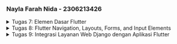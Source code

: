 ### Nayla Farah Nida - 2306213426 

<details>
  <summary>Tugas 7: Elemen Dasar Flutter</summary>

### _Stateless Widget_ vs _Stateful Widget_

State adalah informasi yang dapat dibaca secara sinkronus saat widget sedang di build dan dapat berubah-ubah selama aplikasi berjalan. State sangat penting karena mempengaruhi tampilan dan interaksi widget di aplikasi.

**Stateless widget**

widget dengan state yang tidak bisa berubah setelah dibuat, kecuali aplikasi dijalankan ulang. Stateless widget meng-override method build() dan me-return sebuah widget. Contohnya widget statis seperti icon dan text.

```dart
import 'package:flutter/material.dart';

void main() {
  runApp(MyApp());
}

class MyApp extends StatelessWidget {
  @override
  Widget build(BuildContext context) {
    return MaterialApp(
      home: Scaffold(
        appBar: AppBar(title: Text('Hello Flutter')),
        body: Center(child: Text('Welcome to Flutter!')),
      ),
    );
  }
}
```

**Stateful Widget**

Widget dengan state yang dapat berubah-ubah. Jika terdapat perubahan pada state, widget akan di re-build untuk menampilkan pembaruannya. Contohnya tombol yang meng-increment angka counter atau mengubah warna saat ditekan. Stateful widget memiliki kelas yang berpasangan dengan kelas State-nya sendiri.

```dart
class MyWidget extends StatefulWidget {
  @override
  _MyWidgetState createState() => _MyWidgetState();
}

class _MyWidgetState extends State<MyWidget> {
  int counter = 0;

  void incrementCounter() {
    setState(() {
      counter++;
    });
  }

  @override
  Widget build(BuildContext context) {
    return Text('Counter: $counter');
  }
}
```

| Stateless Widget  | Stateful Widget |
| ------------- | ------------- |
| State tidak bisa berubah  | State bisa berubah-ubah  |
| Untuk elemen statis yang tidak berubah setelah dirender | Untuk elemen dinamis yang berubah seiring waktu dan interaksi |
| Tidak di re-build setelah ditampilkan | Di re-build setiap kali state berubah |

### Widget yang Digunakan

  ```MaterialApp```: Pembungkus utama aplikasi flutter untuk tema dan pengaturan seluruh aplikasi.
  
  ```Scaffold```: Struktur dasar halaman (AppBar, Body, dll) untuk membuat tampilan yang konsisten.
  
  ```AppBar```: Membuat potongan aplikasi di bagian atas halaman yang dapat menampilkan judul, icon, dan aksi lainnya.
  
  ```Padding```: Menambah jarak di sekitar widget.
  
  ```Column```: Menyusun widget secara vertikal.
  
  ```Row```: Menyusun widget secara horizontal.
  
  ```InfoCard```: Widget custom untuk menampilkan kartu berisi informasi _title_ dan _content_. 
  
  ```Card```: Membuat kartu.
  
  ```ItemCard```: Widget custom untuk menampilkan tombol dalam bentuk kartu berisi icon dan text.

  ```InkWell```: Mendeteksi event pada ```ItemCard``` dan menampilkan pesan pada ```SnackBar```.
  
  ```SnackBar```: Menampilkan pesan sementara.

### setState()

Fungsi ```setState()``` mengindikasikan bahwa ada perubahan pada data atau tampilan yang perlu diperbarui sehingga memicu flutter untuk rebuild dengan memanggil kembali method ```build()```.

Variabel yang terpengaruh oleh fungsi ```setState()``` adalah variabel yang termasuk dalam kelas _stateful widget_.

### Const vs Final

| Const | Final |
| ------------- | ------------- |
| Nilai konstan secara kompilasi | Nilainya dapat ditentukan saat runtime |
| **Immutable** tidak dapat diubah setelah didefinisikan | **Immutable** tidak dapat diubah setelah didefinisikan |
| **Instansiasi sekali**, objek const yang sama akan mengacu ke instance yang sama sehingga menghemat memori | **Fleksibel di runtime**, memungkinkan nilai yang baru diketahui saat runtime |
| Untuk nilai yang diketahui dan tetap saat compile time | Untuk nilai yang tetap setelah diinisialisasi, namun baru akan tersedia saat runtime |

### Implementasi Tugas

- Membuat proyek flutter baru . (```flutter create librarree```)
- Membuat stateless widget ```MyHomePage```, sebagai tampilan utama home page yang berisi scaffold (title), dan body (card nama, card npm, card class, dan tombol-tombol)
- Membuat stateless widget ```InfoCard(title, content)```, card yang terdiri dari title dan content.
- Membuat objek ```ItemHomePage(name, icon, color)```, objek untuk membuat item yang ingin ditampilkan.
- Membuat stateless widget ```ItemCard``` untuk menampilkan kartu yang berisi objek ```ItemHomePage```.

</details>

<details>
  <summary>Tugas 8: Flutter Navigation, Layouts, Forms, and Input Elements</summary>

### const di Flutter

**Kegunaan dan Keuntungan:**

Widget yang didefinisikan dengan ```const``` hanya dibuat sekali dalam memori sehingga dapat menghemat penggunaan memori. Oleh karena itu juga widget tidak dapat diubah setelah didefinisikan dengan ```const```. Penggunaan ```const``` juga meningkatkan performa karena widget tidak perlu dibuat ulang setiap kali aplikasi di-render.

**Kapan Digunakan:**

```const``` sebaiknya digunakan untuk membuat widget yang statis atau tidak bergantung pada data yang berubah-ubah, dan untuk mendefinisikan variabel yang sudah diketahui pada saat compile time.

Sebaliknya, jangan gunakan ```const``` untuk widget yang bergantung pada data dinamis (misalnya data dari input user).

### Row vs Column

**Row**

Digunakan untuk menempatkan elemen-elemen secara horizontal.

```dart
Row(
  {Key key,
  MainAxisAlignment mainAxisAlignment: MainAxisAlignment.start,
  MainAxisSize mainAxisSize: MainAxisSize.max,
  CrossAxisAlignment crossAxisAlignment: CrossAxisAlignment.center,
  TextDirection textDirection,
  VerticalDirection verticalDirection: VerticalDirection.down,
  TextBaseline textBaseline: TextBaseline.alphabetic,
  List<Widget> children: const <Widget>[]}
)
```

Contoh:

```dart
Row(
  mainAxisAlignment: MainAxisAlignment.spaceEvenly,
  crossAxisAlignment: CrossAxisAlignment.center,
  children: <Widget>[
    Icon(Icons.book),
    Text('Hello World'),
    ElevatedButton(
      onPressed: () {},
      child: Text('Click Me'),
    ),
  ],
)
```

**Column**

Digunakan untuk menempatkan elemen-elemen secara vertikal.

```dart
Column(
  {Key key,
  MainAxisAlignment mainAxisAlignment: MainAxisAlignment.start,
  MainAxisSize mainAxisSize: MainAxisSize.max,
  CrossAxisAlignment crossAxisAlignment: CrossAxisAlignment.center,
  TextDirection textDirection,
  VerticalDirection verticalDirection: VerticalDirection.down,
  TextBaseline textBaseline,
  List<Widget> children: const <Widget>[]}
)
```

contoh:

```dart
Column(
  mainAxisAlignment: MainAxisAlignment.center,
  crossAxisAlignment: CrossAxisAlignment.start,
  children: <Widget>[
    Text('Item 1'),
    Text('Item 2'),
    ElevatedButton(
      onPressed: () {},
      child: Text('Button'),
    ),
  ],
)

```

| Properties | Row | Column |
| ------------- | ------------- | ------------- |
| MainAxisAlignment | Horizontal | Vertikal |
| CrossAxisAlginment | Vertikal | Horizontal |

### Elemen Input yang Digunakan

**Input: title, author** => TextFormField()

```dart
TextFormField(
  decoration: InputDecoration(
    labelText: "Input name",
    border: OutlineInputBorder(),
  ),
  onChanged: (value) {
    // Handle change
  },
  validator: (value) {
    if (value == null || value.isEmpty) {
      return 'Book title can\'t be empty!';
    }
    return null;
  },
),
```

**Input: price** => TextFormField()

```keyboardType``` disesuaikan menjadi ```TextInputType.number``` agar input hanya berupa angka.

```dart
TextFormField(
  keyboardType: TextInputType.number,
  decoration: InputDecoration(
    labelText: "Price",
    border: OutlineInputBorder(),
  ),
  onChanged: (value) {
    // Handle change
  },
  validator: (value) {
    if (value == null || value.isEmpty) {
      return 'Price can\'t be empty!';
    }
    if (int.tryParse(value) == null) {
      return 'Price must be a number!';
    }
    return null;
  },
),
```

**Elemen input lain:**

```TextField()```: Menerima input teks.

```Checkbox()```: Membuat opsi pilihan untuk user.

```Switch()```: Membuat opsi untuk user dalam bentuk switch.

```Radio()```: Memungkinkan user memilih lebih dari satu opsi.

```Slider()```: Memungkinkan user memilih nilai dalam rentang tertentu dengan menyeret thumb.

```DropdownButton()```: Menampilkan daftar pilihan yang dapat dipilih.

```Datepicker()```: Digunakan untuk memilih tanggal.

### Tema (theme) Flutter

Mengimplementasikan tema di flutter menggunakan properti ```theme``` pada widget ```MaterialApp``` di file ```main.dart```.

**Tema yang digunakan:**

```dart
@override
  Widget build(BuildContext context) {
    return MaterialApp(
      title: 'Flutter Demo',
      theme: ThemeData(
        colorScheme: ColorScheme.fromSwatch(
          primarySwatch: Colors.blue,
        ).copyWith(
          secondary: const Color(0xFF00B4D8),
        ),
      ),
      home: MyHomePage(),
    );
  }
```

```ColorScheme```: Mengatur skema warna dengan properti ```primary``` dan ```secondary```.

### Cara Menangani Navigasi dalam Aplikasi

Menangani navigasi dengan ```Navigator.pushReplacement``` untuk menggantikan halaman yang sedang ditampilkan dengan halaman yang baru. Metode ini akan menghapus halaman yang sedang ditampilkan dari navigation stack dan menggantinya dengan halaman baru. 

```dart
ListTile(
  leading: const Icon(Icons.book),
  title: const Text('Add a New Book'),
  onTap: () {
    Navigator.pushReplacement(
      context,
      MaterialPageRoute(
        builder: (context) => BookFormPage(),
      )
    );
  }
),
```

Fungsi: Mengganti halaman saat ini dengan halaman baru dan menghapus halaman yang sedang aktif dari tumpukan.

</details>

<details>
  <summary>Tugas 9: Integrasi Layanan Web Django dengan Aplikasi Flutter</summary>

  ### Model untuk data delivery 

  Menggunakan ```model``` tidak diwajibkan dan tidak akan terjadi error jika kita tidak membuat ```model``` dahulu. Namun, penggunaan model memiliki banyak keuntungan.

  - **Menjaga konsistensi data**: Model menjaga struktur data supaya sesuai dengan harapan, seperti atribut dan tipe data yang benar.

  - **Validasi data**:  Model dapat digunakan untuk memvalidasi data sebelum diproses lebih lanjut.

  - **Pemrosesan data lebih mudah**: Model meningkatkan produktivitas dan mengurangi kesalahan dalam penanganan data.

  - **Dokumentasi yang lebih baik**: Model mempermudah pemeliharaan kode dan kolaborasi.

  Meskipun tidak akan terjadi error jika tidak menggunakan ```model```, kemungkinan terjadinya error akan lebih besar.

  ### Library ```http```

  Library ```http``` digunakan untuk melakukan HTTP request ke server serta mengelola response yang diterima dari server. Fungsi utama dari library ini meliputi pengiriman data ke server, pengambilan data dari server, dan menangani komunikasi HTTP secara umum.

  Contoh: melakukan HTTP request untuk mengambil data untuk login.
  ```dart
final response = await request
  .login("http://127.0.0.1:8000/auth/login/", {
    'username': username,
    'password': password,
});
  ```

### Mekanisme data delivery

1. User memasukkan input melalui form flutter, data tersebut kemudian disimpan sementara di variabel atau model data Dart.
2. Flutter mengirimkan data ke server melalui HTTP request menggunakan library ```http```.
3. Server menerima permintaan dan data JSON, kemudian django memproses data menggunakan views dan serializer untuk validasi dan penyimpanan ke database. Jika data valid, server menyimpan data dan mengembalikan respons JSON.
4. Flutter menerima respons JSON dari server, lalu memproses data tersebut dengan mem-parse JSON ke objek Dart menggunakan model data.
5. Flutter memperbarui tampilan UI (misalnya, menggunakan setState, Provider, atau Riverpod) agar data terbaru ditampilkan kepada pengguna.

### Mekanisme autentikasi

**Register**

1. User memasukkan data registrasi (username dan password) melalui form di aplikasi Flutter.
2. Flutter mengirim permintaan HTTP POST ke endpoint API registrasi di Django, data yang dikirim berupa JSON yang berisi informasi pengguna.
```dart
final response = await request.postJson(
  "http://127.0.0:8000/auth/register/",
  jsonEncode({
    "username": username,
    "password1": password1,
    "password2": password2,
}));
```
3. Django menerima data melalui endpoint yang telah diatur di ```authentication/views.py```. Jika valid, Django membuat akun pengguna baru dan menyimpan data ke database.

**Login**

1. User memasukkan data login (username dan password) melalui form di aplikasi flutter.
2. Flutter mengirim permintaan HTTP POST ke endpoint API login di Django. Jika menggunakan token, Django akan mengembalikan token autentikasi.
```dart
final response = await request
  .login("http://127.0.0.1:8000/auth/login/", {
    'username': username,
    'password': password,
});
```
3. Django memvalidasi kredensial pengguna. Jika valid, Django mengembalikan token autentikasi.
4. Flutter menyimpan token autentikasi yang diterima. Token ini digunakan untuk permintaan API selanjutnya agar pengguna tetap terautentikasi.
5. Setelah login berhasil, Flutter mengarahkan pengguna ke halaman utama.

**Logout**

1. User menekan tombol logout.
2. Flutter mengirimkan permintaan logout ke endpoint API.
```dart
final response = await request.logout("http://127.0.0:8000/auth/logout/");
```
3. Jika diperlukan, server dapat menghapus atau menandai token sebagai tidak valid.
4. Hapus token autentikasi dari penyimpanan lokal.

### Implementasi tugas

- Membuat model Dart dari model JSON di Django melalui website quicktype.
- Menghubungkan Flutter dengan Django dengan mengimplementasikan kode di Flutter untuk mengirim permintaan HTTP ke endpoint Django (GET, POST, dll.).
- Parse respons JSON yang diterima ke objek Dart, kemudian menampilkan data di UI Flutter.
- Mengimplementasikan fungsi register, login dan logout dengan pengiriman data ke endpoint autentikasi Django.
- Mengambil objek model ```Book``` dari database untuk ditampilkan di aplikasi flutter.

</details>
